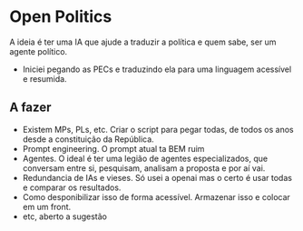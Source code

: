 # Open Politics

A ideia é ter uma IA que ajude a traduzir a política e quem sabe, ser um agente político.

- Iniciei pegando as PECs e traduzindo ela para uma linguagem acessível e resumida.


## A fazer
 - Existem MPs, PLs, etc. Criar o script para pegar todas, de todos os anos desde a constituição da República.
 - Prompt engineering. O prompt atual ta BEM ruim
 - Agentes. O ideal é ter uma legião de agentes especializados, que conversam entre si, pesquisam, analisam a proposta e por aí vai.
 - Redundancia de IAs e vieses. Só usei a openai mas o certo é usar todas e comparar os resultados.
 - Como desponibilizar isso de forma acessível. Armazenar isso e colocar em um front.
 - etc, aberto a sugestão
